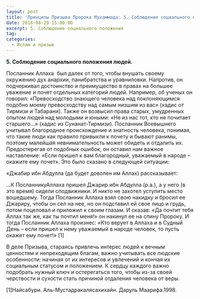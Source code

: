 ```yaml
---
layout: post
title: 'Принципы Призыва Пророка Мухаммада: 5. Соблюдение социального положения'
date: 2018-08-29 15:00:00
excerpt: 5. Соблюдение социального положения
tag:
categories:
  - Ислам и призыв
---
```


**5. Соблюдение социального положения людей.**

Посланник Аллаха&nbsp; был далек от того, чтобы внушать своему окружению дух анархии, панибратства и уравниловки. Напротив, он подчеркивал достоинство и преимущество в правах на большее уважение и почет отдельных категорий людей. Например, об ученых он говорил: &laquo;Превосходство знающего человека над поклоняющимся подобно моему превосходству над самым низшим из вас&raquo; (хадис от Тирмизи и Табарани). Также он возвысил права старых, умудренных опытом людей над молодыми и юными: &laquo;Не из нас тот, кто не почитает старшего…&raquo; (хадис из Сунанат-Тирмизи). Посланник Всевышнего учитывал благородное происхождение и знатность человека, понимая, что такие люди как правило привыкли к почету и бывают ранимы, поэтому малейшая невнимательность может обидеть и отдалить их. Предостерегая от подобных ошибок, он оставил нам важное наставление: &laquo;Если пришел к вам благородный, уважаемый в народе – окажите ему почет&raquo;. Это было сказано в следующей ситуации:

&laquo;Джабир ибн Абдулла (да будет доволен им Аллах) рассказывает:

…К ПосланникуАллаха пришел Джарир ибн Абдулла (р.а.), а у него (в это время) сидели сподвижники. И никто не захотел уступить место вошедшему. Тогда Посланник Аллаха взял свою накидку и бросил ее Джариру, чтобы он сел на нее, но он подставил ей свое лицо и грудь, потом поцеловал и приложил к своим глазам. И сказав: &laquo;Да почтит тебя Аллах так же, как ты почтил меня!&raquo; он накинул ее на спину Пророку. И тогда Посланник Аллаха произнес: &laquo;Кто верует в Аллаха и в Судный День – если пришел к нему уважаемый в народе человек, то пусть окажет ему почет!&raquo; [1]

В деле Призыва, стараясь привлечь интерес людей к вечным ценностям и непреходящим благам, важно учитывать все людские особенности: начиная от их интересов и увлечений и кончая их социальным статусом и положением. К сердцу каждого важно подобрать нужный ключ и остерегаться того, чтобы из-за своей черствости и сухости стать причиной отдаления человека от веры.

[1]Найсабури. Аль-Мустадракалясахихайн. Даруль Маарифа.1998.